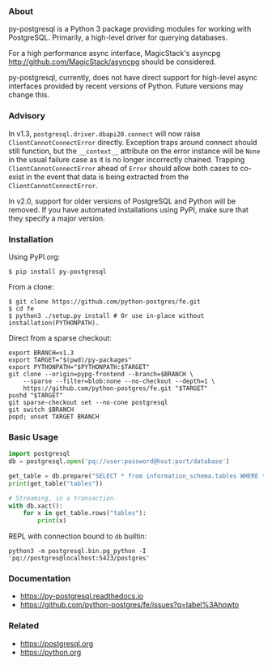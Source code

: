 ### About

py-postgresql is a Python 3 package providing modules for working with PostgreSQL.
Primarily, a high-level driver for querying databases.

For a high performance async interface, MagicStack's asyncpg
http://github.com/MagicStack/asyncpg should be considered.

py-postgresql, currently, does not have direct support for high-level async
interfaces provided by recent versions of Python. Future versions may change this.

### Advisory

In v1.3, `postgresql.driver.dbapi20.connect` will now raise `ClientCannotConnectError` directly.
Exception traps around connect should still function, but the `__context__` attribute
on the error instance will be `None` in the usual failure case as it is no longer
incorrectly chained. Trapping `ClientCannotConnectError` ahead of `Error` should
allow both cases to co-exist in the event that data is being extracted from
the `ClientCannotConnectError`.

In v2.0, support for older versions of PostgreSQL and Python will be removed.
If you have automated installations using PyPI, make sure that they specify a major version.

### Installation

Using PyPI.org:

	$ pip install py-postgresql

From a clone:

	$ git clone https://github.com/python-postgres/fe.git
	$ cd fe
	$ python3 ./setup.py install # Or use in-place without installation(PYTHONPATH).

Direct from a sparse checkout:

	export BRANCH=v1.3
	export TARGET="$(pwd)/py-packages"
	export PYTHONPATH="$PYTHONPATH:$TARGET"
	git clone --origin=pypg-frontend --branch=$BRANCH \
		--sparse --filter=blob:none --no-checkout --depth=1 \
		https://github.com/python-postgres/fe.git "$TARGET"
	pushd "$TARGET"
	git sparse-checkout set --no-cone postgresql
	git switch $BRANCH
	popd; unset TARGET BRANCH

### Basic Usage

```python
import postgresql
db = postgresql.open('pq://user:password@host:port/database')

get_table = db.prepare("SELECT * from information_schema.tables WHERE table_name = $1")
print(get_table("tables"))

# Streaming, in a transaction.
with db.xact():
	for x in get_table.rows("tables"):
		print(x)
```

REPL with connection bound to `db` builtin:

	python3 -m postgresql.bin.pg_python -I 'pq://postgres@localhost:5423/postgres'

### Documentation

- https://py-postgresql.readthedocs.io
- https://github.com/python-postgres/fe/issues?q=label%3Ahowto

### Related

- https://postgresql.org
- https://python.org
